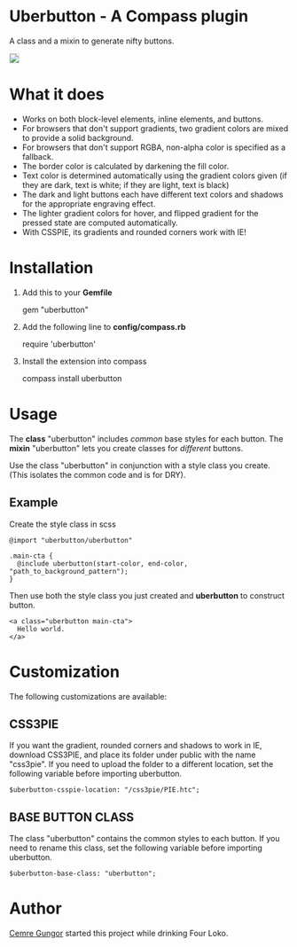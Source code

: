 Uberbutton - A Compass plugin
================================

A class and a mixin to generate nifty buttons.

<img src="http://dl.dropbox.com/u/811105/code-projects/uberbutton/screenshot.png" style="border: 1px solid #ddd">

What it does
================================

 - Works on both block-level elements, inline elements, and buttons.
 - For browsers that don't support gradients, two gradient colors are mixed to provide a solid background.
 - For browsers that don't support RGBA, non-alpha color is specified as a fallback.
 - The border color is calculated by darkening the fill color.
 - Text color is determined automatically using the gradient colors given (if they are dark, text is white; if they are light, text is black)
 - The dark and light buttons each have different text colors and shadows for the appropriate engraving effect.
 - The lighter gradient colors for hover, and flipped gradient for the pressed state are computed automatically.
 - With CSSPIE, its gradients and rounded corners work with IE!


Installation
==================================
1. Add this to your **Gemfile**

    gem "uberbutton"


2. Add the following line to **config/compass.rb**

    require 'uberbutton'
 
   
3. Install the extension into compass  

    compass install uberbutton

Usage
==================================

The **class** "uberbutton" includes *common* base styles for each button.
The **mixin** "uberbutton" lets you create classes for *different* buttons.

Use the class "uberbutton" in conjunction with a style class you create.
(This isolates the common code and is for DRY).

Example
---------------------

Create the style class in scss

    @import "uberbutton/uberbutton"

    .main-cta {
      @include uberbutton(start-color, end-color, "path_to_background_pattern");
    }

Then use both the style class you just created and **uberbutton** to construct button.

    <a class="uberbutton main-cta">
      Hello world.
    </a>


Customization
==================================

The following customizations are available:

CSS3PIE
---------------------
If you want the gradient, rounded corners and shadows to work in IE, download CSS3PIE, and place its folder under public with the name "css3pie". If you need to upload the folder to a different location, set the following variable before importing uberbutton.

    $uberbutton-csspie-location: "/css3pie/PIE.htc";


BASE BUTTON CLASS
---------------------
The class "uberbutton" contains the common styles to each button. If you need to rename this class, set the following variable before importing uberbutton.

    $uberbutton-base-class: "uberbutton";



Author
====================

[Cemre Gungor](http://cem.re/) started this project while drinking Four Loko.